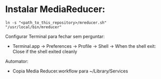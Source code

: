 # Instalar MediaReducer:

```
ln -s "<path_to_this_repository>/mreducer.sh" "/usr/local/bin/mreducer"
```

Configurar Terminal para fechar sem perguntar:

* Terminal.app -> Preferences -> Profile -> Shell -> When the shell exit: Close if the shell exited cleanly

Automator:

* Copia Media Reducer.workflow para ~/Library/Services
